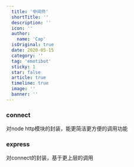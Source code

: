 ```yaml
---
  title: '中间件'
  shortTitle: ''
  description: ''
  icon: ''
  author:
    name: 'Cap'
  isOriginal: true
  date: 2020-05-15
  category: ''
  tag: 'emotibot'
  sticky: 1
  star: false
  article: true
  timeline: true
  image: ''
  banner: ''
---
```


  ### connect
对node http模块的封装，能更简洁更方便的调用功能

### express
对connect的封装，基于更上层的调用


